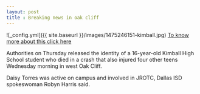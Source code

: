 ```yaml
---
layout: post
title : Breaking news in oak cliff 
---
```

![_config.yml]({{ site.baseurl }}/images/1475246151-kimball.jpg)
[To know more about this click here](https://www.dallasnews.com/)

Authorities on Thursday released the identity of a 16-year-old Kimball High School student  who died in a crash that also injured four other teens Wednesday morning in west Oak Cliff.

Daisy Torres was active on campus and involved in JROTC, Dallas ISD spokeswoman Robyn Harris said.
